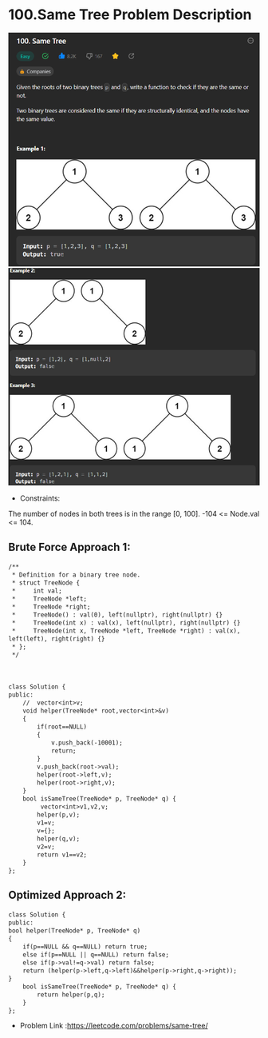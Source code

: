 # 100.Same Tree Problem Description
<!-- ![hiihihihihihihihih](1.png) -->
<!-- ![](./1.png) -->
<!-- ![](../IMAGES/2.png) -->
![](L_IMG/1.png)
![](L_IMG/2.png)
- Constraints:

The number of nodes in both trees is in the range [0, 100].
-104 <= Node.val <= 104.

## Brute Force Approach 1:
```
/**
 * Definition for a binary tree node.
 * struct TreeNode {
 *     int val;
 *     TreeNode *left;
 *     TreeNode *right;
 *     TreeNode() : val(0), left(nullptr), right(nullptr) {}
 *     TreeNode(int x) : val(x), left(nullptr), right(nullptr) {}
 *     TreeNode(int x, TreeNode *left, TreeNode *right) : val(x), left(left), right(right) {}
 * };
 */



class Solution {
public:
    //  vector<int>v;
    void helper(TreeNode* root,vector<int>&v)
    {
        if(root==NULL)
        {
            v.push_back(-10001);
            return;
        }
        v.push_back(root->val);
        helper(root->left,v);
        helper(root->right,v);
    }
    bool isSameTree(TreeNode* p, TreeNode* q) {
         vector<int>v1,v2,v;
        helper(p,v);
        v1=v;
        v={};
        helper(q,v);
        v2=v;
        return v1==v2;
    }
};
```
## Optimized Approach 2:
```
class Solution {
public:
bool helper(TreeNode* p, TreeNode* q)
{
    if(p==NULL && q==NULL) return true;
    else if(p==NULL || q==NULL) return false;
    else if(p->val!=q->val) return false;
    return (helper(p->left,q->left)&&helper(p->right,q->right));
}
    bool isSameTree(TreeNode* p, TreeNode* q) {
        return helper(p,q);
    }
};

```
- Problem Link :https://leetcode.com/problems/same-tree/